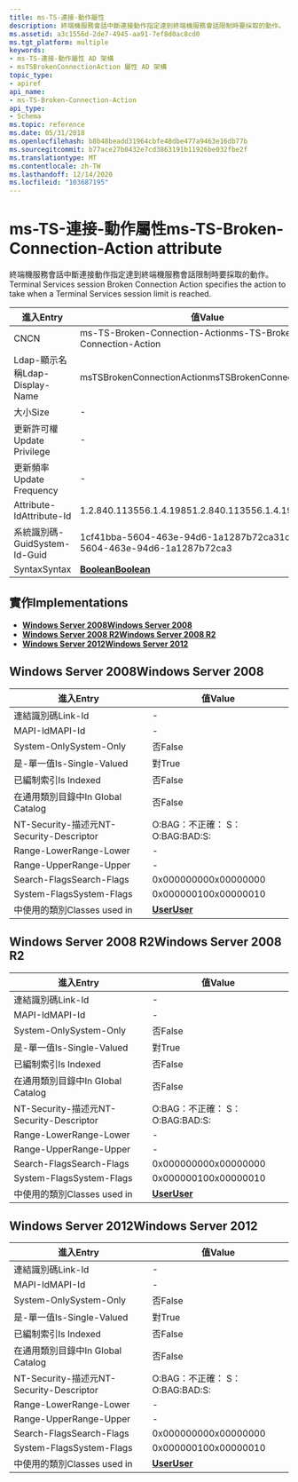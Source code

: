 ```yaml
---
title: ms-TS-連接-動作屬性
description: 終端機服務會話中斷連接動作指定達到終端機服務會話限制時要採取的動作。
ms.assetid: a3c1556d-2de7-4945-aa91-7ef8d0ac8cd0
ms.tgt_platform: multiple
keywords:
- ms-TS-連接-動作屬性 AD 架構
- msTSBrokenConnectionAction 屬性 AD 架構
topic_type:
- apiref
api_name:
- ms-TS-Broken-Connection-Action
api_type:
- Schema
ms.topic: reference
ms.date: 05/31/2018
ms.openlocfilehash: b8b48beadd31964cbfe48dbe477a9463e16db77b
ms.sourcegitcommit: b77ace27b0432e7cd3863191b11926be032fbe2f
ms.translationtype: MT
ms.contentlocale: zh-TW
ms.lasthandoff: 12/14/2020
ms.locfileid: "103687195"
---
```

# <a name="ms-ts-broken-connection-action-attribute"></a><span data-ttu-id="49f0c-105">ms-TS-連接-動作屬性</span><span class="sxs-lookup"><span data-stu-id="49f0c-105">ms-TS-Broken-Connection-Action attribute</span></span>

<span data-ttu-id="49f0c-106">終端機服務會話中斷連接動作指定達到終端機服務會話限制時要採取的動作。</span><span class="sxs-lookup"><span data-stu-id="49f0c-106">Terminal Services session Broken Connection Action specifies the action to take when a Terminal Services session limit is reached.</span></span>



| <span data-ttu-id="49f0c-107">進入</span><span class="sxs-lookup"><span data-stu-id="49f0c-107">Entry</span></span> | <span data-ttu-id="49f0c-108">值</span><span class="sxs-lookup"><span data-stu-id="49f0c-108">Value</span></span> |
|-------------------|--------------------------------------|
| <span data-ttu-id="49f0c-109">CN</span><span class="sxs-lookup"><span data-stu-id="49f0c-109">CN</span></span>                | <span data-ttu-id="49f0c-110">ms-TS-Broken-Connection-Action</span><span class="sxs-lookup"><span data-stu-id="49f0c-110">ms-TS-Broken-Connection-Action</span></span>       |
| <span data-ttu-id="49f0c-111">Ldap-顯示名稱</span><span class="sxs-lookup"><span data-stu-id="49f0c-111">Ldap-Display-Name</span></span> | <span data-ttu-id="49f0c-112">msTSBrokenConnectionAction</span><span class="sxs-lookup"><span data-stu-id="49f0c-112">msTSBrokenConnectionAction</span></span>           |
| <span data-ttu-id="49f0c-113">大小</span><span class="sxs-lookup"><span data-stu-id="49f0c-113">Size</span></span>              | \-                                   |
| <span data-ttu-id="49f0c-114">更新許可權</span><span class="sxs-lookup"><span data-stu-id="49f0c-114">Update Privilege</span></span>  | \-                                   |
| <span data-ttu-id="49f0c-115">更新頻率</span><span class="sxs-lookup"><span data-stu-id="49f0c-115">Update Frequency</span></span>  | \-                                   |
| <span data-ttu-id="49f0c-116">Attribute-Id</span><span class="sxs-lookup"><span data-stu-id="49f0c-116">Attribute-Id</span></span>      | <span data-ttu-id="49f0c-117">1.2.840.113556.1.4.1985</span><span class="sxs-lookup"><span data-stu-id="49f0c-117">1.2.840.113556.1.4.1985</span></span>              |
| <span data-ttu-id="49f0c-118">系統識別碼-Guid</span><span class="sxs-lookup"><span data-stu-id="49f0c-118">System-Id-Guid</span></span>    | <span data-ttu-id="49f0c-119">1cf41bba-5604-463e-94d6-1a1287b72ca3</span><span class="sxs-lookup"><span data-stu-id="49f0c-119">1cf41bba-5604-463e-94d6-1a1287b72ca3</span></span> |
| <span data-ttu-id="49f0c-120">Syntax</span><span class="sxs-lookup"><span data-stu-id="49f0c-120">Syntax</span></span>            | [<span data-ttu-id="49f0c-121">**Boolean**</span><span class="sxs-lookup"><span data-stu-id="49f0c-121">**Boolean**</span></span>](s-boolean.md)         |



## <a name="implementations"></a><span data-ttu-id="49f0c-122">實作</span><span class="sxs-lookup"><span data-stu-id="49f0c-122">Implementations</span></span>

-   [<span data-ttu-id="49f0c-123">**Windows Server 2008**</span><span class="sxs-lookup"><span data-stu-id="49f0c-123">**Windows Server 2008**</span></span>](#windows-server-2008)
-   [<span data-ttu-id="49f0c-124">**Windows Server 2008 R2**</span><span class="sxs-lookup"><span data-stu-id="49f0c-124">**Windows Server 2008 R2**</span></span>](#windows-server-2008-r2)
-   [<span data-ttu-id="49f0c-125">**Windows Server 2012**</span><span class="sxs-lookup"><span data-stu-id="49f0c-125">**Windows Server 2012**</span></span>](#windows-server-2012)

## <a name="windows-server-2008"></a><span data-ttu-id="49f0c-126">Windows Server 2008</span><span class="sxs-lookup"><span data-stu-id="49f0c-126">Windows Server 2008</span></span>



| <span data-ttu-id="49f0c-127">進入</span><span class="sxs-lookup"><span data-stu-id="49f0c-127">Entry</span></span> | <span data-ttu-id="49f0c-128">值</span><span class="sxs-lookup"><span data-stu-id="49f0c-128">Value</span></span> |
|------------------------|-----------------------------------|
| <span data-ttu-id="49f0c-129">連結識別碼</span><span class="sxs-lookup"><span data-stu-id="49f0c-129">Link-Id</span></span>                | \-                                |
| <span data-ttu-id="49f0c-130">MAPI-Id</span><span class="sxs-lookup"><span data-stu-id="49f0c-130">MAPI-Id</span></span>                | \-                                |
| <span data-ttu-id="49f0c-131">System-Only</span><span class="sxs-lookup"><span data-stu-id="49f0c-131">System-Only</span></span>            | <span data-ttu-id="49f0c-132">否</span><span class="sxs-lookup"><span data-stu-id="49f0c-132">False</span></span>                             |
| <span data-ttu-id="49f0c-133">是-單一值</span><span class="sxs-lookup"><span data-stu-id="49f0c-133">Is-Single-Valued</span></span>       | <span data-ttu-id="49f0c-134">對</span><span class="sxs-lookup"><span data-stu-id="49f0c-134">True</span></span>                              |
| <span data-ttu-id="49f0c-135">已編制索引</span><span class="sxs-lookup"><span data-stu-id="49f0c-135">Is Indexed</span></span>             | <span data-ttu-id="49f0c-136">否</span><span class="sxs-lookup"><span data-stu-id="49f0c-136">False</span></span>                             |
| <span data-ttu-id="49f0c-137">在通用類別目錄中</span><span class="sxs-lookup"><span data-stu-id="49f0c-137">In Global Catalog</span></span>      | <span data-ttu-id="49f0c-138">否</span><span class="sxs-lookup"><span data-stu-id="49f0c-138">False</span></span>                             |
| <span data-ttu-id="49f0c-139">NT-Security-描述元</span><span class="sxs-lookup"><span data-stu-id="49f0c-139">NT-Security-Descriptor</span></span> | <span data-ttu-id="49f0c-140">O:BAG：不正確： S：</span><span class="sxs-lookup"><span data-stu-id="49f0c-140">O:BAG:BAD:S:</span></span>                      |
| <span data-ttu-id="49f0c-141">Range-Lower</span><span class="sxs-lookup"><span data-stu-id="49f0c-141">Range-Lower</span></span>            | \-                                |
| <span data-ttu-id="49f0c-142">Range-Upper</span><span class="sxs-lookup"><span data-stu-id="49f0c-142">Range-Upper</span></span>            | \-                                |
| <span data-ttu-id="49f0c-143">Search-Flags</span><span class="sxs-lookup"><span data-stu-id="49f0c-143">Search-Flags</span></span>           | <span data-ttu-id="49f0c-144">0x00000000</span><span class="sxs-lookup"><span data-stu-id="49f0c-144">0x00000000</span></span>                        |
| <span data-ttu-id="49f0c-145">System-Flags</span><span class="sxs-lookup"><span data-stu-id="49f0c-145">System-Flags</span></span>           | <span data-ttu-id="49f0c-146">0x00000010</span><span class="sxs-lookup"><span data-stu-id="49f0c-146">0x00000010</span></span>                        |
| <span data-ttu-id="49f0c-147">中使用的類別</span><span class="sxs-lookup"><span data-stu-id="49f0c-147">Classes used in</span></span>        | [<span data-ttu-id="49f0c-148">**User**</span><span class="sxs-lookup"><span data-stu-id="49f0c-148">**User**</span></span>](c-user.md)<br/> |



## <a name="windows-server-2008-r2"></a><span data-ttu-id="49f0c-149">Windows Server 2008 R2</span><span class="sxs-lookup"><span data-stu-id="49f0c-149">Windows Server 2008 R2</span></span>



| <span data-ttu-id="49f0c-150">進入</span><span class="sxs-lookup"><span data-stu-id="49f0c-150">Entry</span></span> | <span data-ttu-id="49f0c-151">值</span><span class="sxs-lookup"><span data-stu-id="49f0c-151">Value</span></span> |
|------------------------|-----------------------------------|
| <span data-ttu-id="49f0c-152">連結識別碼</span><span class="sxs-lookup"><span data-stu-id="49f0c-152">Link-Id</span></span>                | \-                                |
| <span data-ttu-id="49f0c-153">MAPI-Id</span><span class="sxs-lookup"><span data-stu-id="49f0c-153">MAPI-Id</span></span>                | \-                                |
| <span data-ttu-id="49f0c-154">System-Only</span><span class="sxs-lookup"><span data-stu-id="49f0c-154">System-Only</span></span>            | <span data-ttu-id="49f0c-155">否</span><span class="sxs-lookup"><span data-stu-id="49f0c-155">False</span></span>                             |
| <span data-ttu-id="49f0c-156">是-單一值</span><span class="sxs-lookup"><span data-stu-id="49f0c-156">Is-Single-Valued</span></span>       | <span data-ttu-id="49f0c-157">對</span><span class="sxs-lookup"><span data-stu-id="49f0c-157">True</span></span>                              |
| <span data-ttu-id="49f0c-158">已編制索引</span><span class="sxs-lookup"><span data-stu-id="49f0c-158">Is Indexed</span></span>             | <span data-ttu-id="49f0c-159">否</span><span class="sxs-lookup"><span data-stu-id="49f0c-159">False</span></span>                             |
| <span data-ttu-id="49f0c-160">在通用類別目錄中</span><span class="sxs-lookup"><span data-stu-id="49f0c-160">In Global Catalog</span></span>      | <span data-ttu-id="49f0c-161">否</span><span class="sxs-lookup"><span data-stu-id="49f0c-161">False</span></span>                             |
| <span data-ttu-id="49f0c-162">NT-Security-描述元</span><span class="sxs-lookup"><span data-stu-id="49f0c-162">NT-Security-Descriptor</span></span> | <span data-ttu-id="49f0c-163">O:BAG：不正確： S：</span><span class="sxs-lookup"><span data-stu-id="49f0c-163">O:BAG:BAD:S:</span></span>                      |
| <span data-ttu-id="49f0c-164">Range-Lower</span><span class="sxs-lookup"><span data-stu-id="49f0c-164">Range-Lower</span></span>            | \-                                |
| <span data-ttu-id="49f0c-165">Range-Upper</span><span class="sxs-lookup"><span data-stu-id="49f0c-165">Range-Upper</span></span>            | \-                                |
| <span data-ttu-id="49f0c-166">Search-Flags</span><span class="sxs-lookup"><span data-stu-id="49f0c-166">Search-Flags</span></span>           | <span data-ttu-id="49f0c-167">0x00000000</span><span class="sxs-lookup"><span data-stu-id="49f0c-167">0x00000000</span></span>                        |
| <span data-ttu-id="49f0c-168">System-Flags</span><span class="sxs-lookup"><span data-stu-id="49f0c-168">System-Flags</span></span>           | <span data-ttu-id="49f0c-169">0x00000010</span><span class="sxs-lookup"><span data-stu-id="49f0c-169">0x00000010</span></span>                        |
| <span data-ttu-id="49f0c-170">中使用的類別</span><span class="sxs-lookup"><span data-stu-id="49f0c-170">Classes used in</span></span>        | [<span data-ttu-id="49f0c-171">**User**</span><span class="sxs-lookup"><span data-stu-id="49f0c-171">**User**</span></span>](c-user.md)<br/> |



## <a name="windows-server-2012"></a><span data-ttu-id="49f0c-172">Windows Server 2012</span><span class="sxs-lookup"><span data-stu-id="49f0c-172">Windows Server 2012</span></span>



| <span data-ttu-id="49f0c-173">進入</span><span class="sxs-lookup"><span data-stu-id="49f0c-173">Entry</span></span> | <span data-ttu-id="49f0c-174">值</span><span class="sxs-lookup"><span data-stu-id="49f0c-174">Value</span></span> |
|------------------------|-----------------------------------|
| <span data-ttu-id="49f0c-175">連結識別碼</span><span class="sxs-lookup"><span data-stu-id="49f0c-175">Link-Id</span></span>                | \-                                |
| <span data-ttu-id="49f0c-176">MAPI-Id</span><span class="sxs-lookup"><span data-stu-id="49f0c-176">MAPI-Id</span></span>                | \-                                |
| <span data-ttu-id="49f0c-177">System-Only</span><span class="sxs-lookup"><span data-stu-id="49f0c-177">System-Only</span></span>            | <span data-ttu-id="49f0c-178">否</span><span class="sxs-lookup"><span data-stu-id="49f0c-178">False</span></span>                             |
| <span data-ttu-id="49f0c-179">是-單一值</span><span class="sxs-lookup"><span data-stu-id="49f0c-179">Is-Single-Valued</span></span>       | <span data-ttu-id="49f0c-180">對</span><span class="sxs-lookup"><span data-stu-id="49f0c-180">True</span></span>                              |
| <span data-ttu-id="49f0c-181">已編制索引</span><span class="sxs-lookup"><span data-stu-id="49f0c-181">Is Indexed</span></span>             | <span data-ttu-id="49f0c-182">否</span><span class="sxs-lookup"><span data-stu-id="49f0c-182">False</span></span>                             |
| <span data-ttu-id="49f0c-183">在通用類別目錄中</span><span class="sxs-lookup"><span data-stu-id="49f0c-183">In Global Catalog</span></span>      | <span data-ttu-id="49f0c-184">否</span><span class="sxs-lookup"><span data-stu-id="49f0c-184">False</span></span>                             |
| <span data-ttu-id="49f0c-185">NT-Security-描述元</span><span class="sxs-lookup"><span data-stu-id="49f0c-185">NT-Security-Descriptor</span></span> | <span data-ttu-id="49f0c-186">O:BAG：不正確： S：</span><span class="sxs-lookup"><span data-stu-id="49f0c-186">O:BAG:BAD:S:</span></span>                      |
| <span data-ttu-id="49f0c-187">Range-Lower</span><span class="sxs-lookup"><span data-stu-id="49f0c-187">Range-Lower</span></span>            | \-                                |
| <span data-ttu-id="49f0c-188">Range-Upper</span><span class="sxs-lookup"><span data-stu-id="49f0c-188">Range-Upper</span></span>            | \-                                |
| <span data-ttu-id="49f0c-189">Search-Flags</span><span class="sxs-lookup"><span data-stu-id="49f0c-189">Search-Flags</span></span>           | <span data-ttu-id="49f0c-190">0x00000000</span><span class="sxs-lookup"><span data-stu-id="49f0c-190">0x00000000</span></span>                        |
| <span data-ttu-id="49f0c-191">System-Flags</span><span class="sxs-lookup"><span data-stu-id="49f0c-191">System-Flags</span></span>           | <span data-ttu-id="49f0c-192">0x00000010</span><span class="sxs-lookup"><span data-stu-id="49f0c-192">0x00000010</span></span>                        |
| <span data-ttu-id="49f0c-193">中使用的類別</span><span class="sxs-lookup"><span data-stu-id="49f0c-193">Classes used in</span></span>        | [<span data-ttu-id="49f0c-194">**User**</span><span class="sxs-lookup"><span data-stu-id="49f0c-194">**User**</span></span>](c-user.md)<br/> |



 

 





